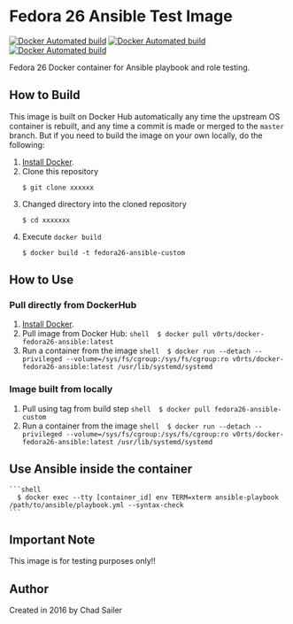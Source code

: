 # Fedora 26 Ansible Test Image

[![Docker Automated build](https://img.shields.io/docker/automated/v0rts/docker-fedora26-ansible.svg?maxAge=2692000)](https://hub.docker.com/r/v0rts/docker-fedora26-ansible/)
[![Docker Automated build](https://img.shields.io/docker/pulls/v0rts/docker-fedora26-ansible.svg?maxAge=2692000)](https://hub.docker.com/r/v0rts/docker-fedora26-ansible/)
[![Docker Automated build](https://img.shields.io/docker/stars/v0rts/docker-fedora26-ansible.svg?maxAge=2692000)](https://hub.docker.com/r/v0rts/docker-fedora26-ansible/)

Fedora 26 Docker container for Ansible playbook and role testing.

## How to Build

This image is built on Docker Hub automatically any time the upstream OS container is rebuilt, and any time a commit is made or merged to the `master` branch. But if you need to build the image on your own locally, do the following:

  1. [Install Docker](https://docs.docker.com/engine/installation/).
  2. Clone this repository
      ```shell 
      $ git clone xxxxxx 
      ```
  3. Changed directory into the cloned repository
      ```shell 
      $ cd xxxxxxx
      ```
  4. Execute `docker build` 
      ```shell 
      $ docker build -t fedora26-ansible-custom
      ```

## How to Use

### Pull directly from DockerHub

  1. [Install Docker](https://docs.docker.com/engine/installation/).
  2. Pull image from Docker Hub: 
    ```shell 
      $ docker pull v0rts/docker-fedora26-ansible:latest
    ```
  3. Run a container from the image
    ```shell 
      $ docker run --detach --privileged --volume=/sys/fs/cgroup:/sys/fs/cgroup:ro v0rts/docker-fedora26-ansible:latest /usr/lib/systemd/systemd
    ```
### Image built from locally
  
  1. Pull using tag from build step
    ```shell 
      $ docker pull fedora26-ansible-custom
    ```
  2. Run a container from the image
    ```shell 
      $ docker run --detach --privileged --volume=/sys/fs/cgroup:/sys/fs/cgroup:ro v0rts/docker-fedora26-ansible:latest /usr/lib/systemd/systemd
    ```
## Use Ansible inside the container

    ```shell 
      $ docker exec --tty [container_id] env TERM=xterm ansible-playbook /path/to/ansible/playbook.yml --syntax-check
    ```

## Important Note

This image is for testing purposes only!!

## Author

Created in 2016 by Chad Sailer
